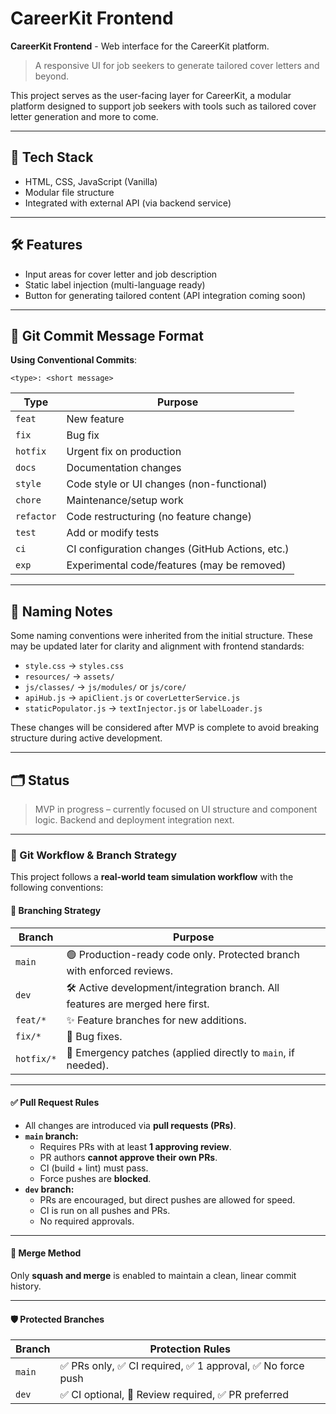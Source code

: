 # CareerKit Frontend

**CareerKit Frontend** - Web interface for the CareerKit platform.

> A responsive UI for job seekers to generate tailored cover letters and beyond.

This project serves as the user-facing layer for CareerKit, a modular platform designed to support job seekers with tools such as tailored cover letter generation and more to come.

---

## 🚀 Tech Stack

- HTML, CSS, JavaScript (Vanilla)
- Modular file structure
- Integrated with external API (via backend service)

---

## 🛠 Features

- Input areas for cover letter and job description
- Static label injection (multi-language ready)
- Button for generating tailored content (API integration coming soon)

---

## 📝 Git Commit Message Format

**Using Conventional Commits**:

`<type>: <short message>`

| Type        | Purpose                                        |
|-------------|------------------------------------------------|
| `feat`      | New feature                                    |
| `fix`       | Bug fix                                        |
| `hotfix`    | Urgent fix on production                       |
| `docs`      | Documentation changes                          |
| `style`     | Code style or UI changes (non-functional)      |
| `chore`     | Maintenance/setup work                         |
| `refactor`  | Code restructuring (no feature change)         |
| `test`      | Add or modify tests                            |
| `ci`        | CI configuration changes (GitHub Actions, etc.)|
| `exp`       | Experimental code/features (may be removed)    |

---

## 🧩 Naming Notes

Some naming conventions were inherited from the initial structure. These may be updated later for clarity and alignment with frontend standards:

- `style.css` → `styles.css`  
- `resources/` → `assets/`  
- `js/classes/` → `js/modules/` or `js/core/`  
- `apiHub.js` → `apiClient.js` or `coverLetterService.js`  
- `staticPopulator.js` → `textInjector.js` or `labelLoader.js`

These changes will be considered after MVP is complete to avoid breaking structure during active development.

---

## 🗂 Status

> MVP in progress – currently focused on UI structure and component logic. Backend and deployment integration next.

---

### 🔁 Git Workflow & Branch Strategy

This project follows a **real-world team simulation workflow** with the following conventions:

#### 📌 Branching Strategy

| Branch      | Purpose                                                                        |
|-------------|--------------------------------------------------------------------------------|
| `main`      | 🟢 Production-ready code only. Protected branch with enforced reviews.        |
| `dev`       | 🛠️ Active development/integration branch. All features are merged here first. |
| `feat/*`    | ✨ Feature branches for new additions.                                        |
| `fix/*`     | 🐛 Bug fixes.                                                                 |
| `hotfix/*`  | 🚨 Emergency patches (applied directly to `main`, if needed).                 |

---

#### ✅ Pull Request Rules

- All changes are introduced via **pull requests (PRs)**.
- **`main` branch:**
  - Requires PRs with at least **1 approving review**.
  - PR authors **cannot approve their own PRs**.
  - CI (build + lint) must pass.
  - Force pushes are **blocked**.
- **`dev` branch:**
  - PRs are encouraged, but direct pushes are allowed for speed.
  - CI is run on all pushes and PRs.
  - No required approvals.

---

#### 🚦 Merge Method

Only **squash and merge** is enabled to maintain a clean, linear commit history.

---

#### 🛡️ Protected Branches

| Branch | Protection Rules |
|--------|------------------|
| `main` | ✅ PRs only, ✅ CI required, ✅ 1 approval, ✅ No force push |
| `dev`  | ✅ CI optional, 🚫 Review required, ✅ PR preferred |